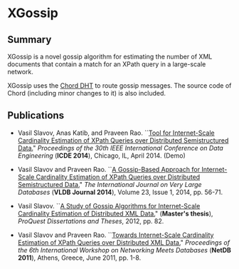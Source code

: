 # XGossip

## Summary

XGossip is a novel gossip algorithm for estimating the number of XML documents that contain a match for an XPath query in a large-scale network.

XGossip uses the [Chord DHT](http://en.wikipedia.org/wiki/Chord_(peer-to-peer)) to route gossip messages. The source code of Chord (including minor changes to it) is also included.


## Publications

* Vasil Slavov, Anas Katib, and Praveen Rao. ``[Tool for Internet-Scale Cardinality Estimation of XPath Queries over Distributed Semistructured Data.](http://dx.doi.org/10.1109/ICDE.2014.6816758)" *Proceedings of the 30th IEEE International Conference on Data Engineering* (**ICDE 2014**), Chicago, IL, April 2014. (Demo)

* Vasil Slavov and Praveen Rao. ``[A Gossip-Based Approach for Internet-Scale Cardinality Estimation of XPath Queries over Distributed Semistructured Data.](http://dx.doi.org/10.1007/s00778-013-0314-1)" *The International Journal on Very Large Databases* (**VLDB Journal 2014**), Volume 23, Issue 1, 2014, pp. 56-71.

* Vasil Slavov. ``[A Study of Gossip Algorithms for Internet-Scale Cardinality Estimation of Distributed XML Data.](http://search.proquest.com/docview/1115315016/abstract/14127D5B0D8FB85F09/1?accountid=14589)" (**Master's thesis**), *ProQuest Dissertations and Theses*, 2012, pp. 82.

* Vasil Slavov and Praveen Rao. ``[Towards Internet-Scale Cardinality Estimation of XPath Queries over Distributed XML Data.](https://research.microsoft.com/en-us/um/people/srikanth/netdb11/netdb11papers/netdb11-final1.pdf)" *Proceedings of the 6th International Workshop on Networking Meets Databases* (**NetDB 2011**), Athens, Greece, June 2011, pp. 1-8.